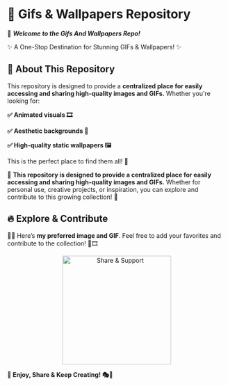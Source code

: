 <h1> 🎨 Gifs & Wallpapers Repository </h1>

📂 **_Welcome to the Gifs And Wallpapers Repo!_**

✨ A One-Stop Destination for Stunning GIFs & Wallpapers! ✨

## 📌 About This Repository

This repository is designed to provide a **centralized place for easily accessing and sharing high-quality images and GIFs.** Whether you're looking for:

**✅ Animated visuals 🎞️**

**✅ Aesthetic backgrounds 🌅**

**✅ High-quality static wallpapers 🖼️**

This is the perfect place to find them all! 🚀

📌 **This repository is designed to provide a centralized place for easily accessing and sharing high-quality images and GIFs.** Whether for personal use, creative projects, or inspiration, you can explore and contribute to this growing collection! 🌟

## 🔥 Explore & Contribute

📸✨ Here’s **my preferred image and GIF**. Feel free to add your favorites and contribute to the collection! 🎨🎞️


<div align="center"> <img src="https://media.giphy.com/media/jt7bAtEijhurm/giphy.gif" width="250" alt="Share & Support"/> </div>

**🚀 Enjoy, Share & Keep Creating! 🎭🎨**
